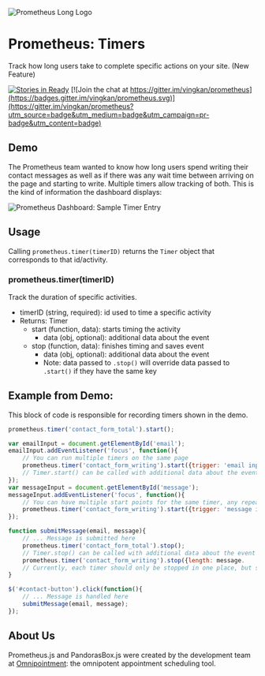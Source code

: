 ![Prometheus Long Logo](http://vingkan.github.io/prometheus/img/long-logo.png)

# Prometheus: Timers
Track how long users take to complete specific actions on your site. (New Feature)

[![Stories in Ready](https://badge.waffle.io/vingkan/prometheus.png?label=ready&title=Ready)](https://waffle.io/vingkan/prometheus) [![Join the chat at https://gitter.im/vingkan/prometheus](https://badges.gitter.im/vingkan/prometheus.svg)](https://gitter.im/vingkan/prometheus?utm_source=badge&utm_medium=badge&utm_campaign=pr-badge&utm_content=badge)

## Demo
The Prometheus team wanted to know how long users spend writing their contact messages as well as if there was any wait time between arriving on the page and starting to write. Multiple timers allow tracking of both. This is the kind of information the dashboard displays:

![Prometheus Dashboard: Sample Timer Entry](https://raw.githubusercontent.com/vingkan/prometheus/master/img/timer-data.PNG)

## Usage
Calling `prometheus.timer(timerID)` returns the `Timer` object that corresponds to that id/activity.

### prometheus.timer(timerID)
Track the duration of specific activities.
+ timerID (string, required): id used to time a specific activity
+ Returns: Timer
	+ start (function, data): starts timing the activity
		+ data (obj, optional): additional data about the event
	+ stop (function, data): finishes timing and saves event
		+ data (obj, optional): additional data about the event
		+ Note: data passed to `.stop()` will override data passed to `.start()` if they have the same key

## Example from Demo:
This block of code is responsible for recording timers shown in the demo.

```javascript
prometheus.timer('contact_form_total').start();

var emailInput = document.getElementById('email');
emailInput.addEventListener('focus', function(){
	// You can run multiple timers on the same page
	prometheus.timer('contact_form_writing').start({trigger: 'email input'});
	// Timer.start() can be called with additional data about the event
});
var messageInput = document.getElementById('message');
messageInput.addEventListener('focus', function(){
	// You can have multiple start points for the same timer, any repeated start() calls will not override the original start time
	prometheus.timer('contact_form_writing').start({trigger: 'message input'});
});

function submitMessage(email, message){
	// ... Message is submitted here
	prometheus.timer('contact_form_total').stop();
	// Timer.stop() can be called with additional data about the event
	prometheus.timer('contact_form_writing').stop({length: message.
	// Currently, each timer should only be stopped in one place, but stopping multiple different timers together is fine
}

$('#contact-button').click(function(){
	// ... Message is handled here
	submitMessage(email, message);
});

```

## About Us
Prometheus.js and PandorasBox.js were created by the development team at [Omnipointment](https://www.omnipointment.com/): the omnipotent appointment scheduling tool.
